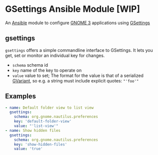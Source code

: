 # GSettings Ansible Module [WIP]

An [Ansible](https://www.ansible.com/) module to configure [GNOME
3](https://www.gnome.org/gnome-3/) applications using
[GSettings](https://developer.gnome.org/GSettings)

## gsettings

`gsettings` offers a simple commandline interface to GSettings. It lets you
get, set or monitor an individual key for changes.

- `schema` schema id
- `key` name of the key to operate on
- `value` value to set; The format for the value is that of a serialized [GVariant](https://developer.gnome.org/glib/stable/glib-GVariant.html), so e.g. a string must include explicit quotes: `"'foo'"`

## Examples

```yaml
- name: Default folder view to list view
  gsettings:
    schema: org.gnome.nautilus.preferences
    key: 'default-folder-view'
    value: "'list-view'"
- name: Show hidden files
  gsettings:
    schema: org.gnome.nautilus.preferences
    key: 'show-hidden-files'
    value: 'true'
```

